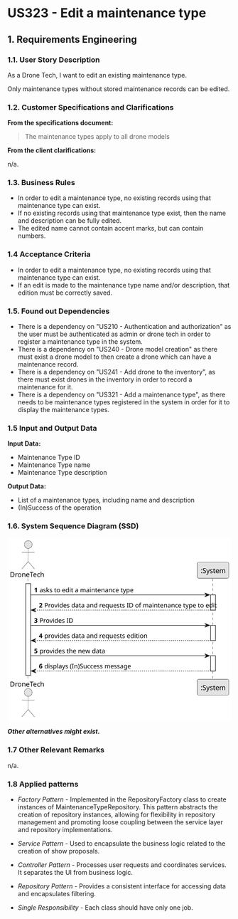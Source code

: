 # US323 - Edit a maintenance type

## 1. Requirements Engineering

### 1.1. User Story Description

As a Drone Tech, I want to edit an existing maintenance type.

Only maintenance types without stored maintenance records can be edited.

### 1.2. Customer Specifications and Clarifications

**From the specifications document:**

> The maintenance types apply to all drone models

**From the client clarifications:**

n/a.

### 1.3. Business Rules

- In order to edit a maintenance type, no existing records using that maintenance type can exist.
- If no existing records using that maintenance type exist, then the name and description can be fully edited.
- The edited name cannot contain accent marks, but can contain numbers.

### 1.4 Acceptance Criteria

- In order to edit a maintenance type, no existing records using that maintenance type can exist.
- If an edit is made to the maintenance type name and/or description, that edition must be correctly saved.

### 1.5. Found out Dependencies

* There is a dependency on "US210 - Authentication and authorization" as the user must be authenticated as admin or drone
tech in order to register a maintenance type in the system.
* There is a dependency on "US240 - Drone model creation" as there must exist a drone model to then create a drone which can have a 
maintenance record.
* There is a dependency on "US241 - Add drone to the inventory", as there must exist drones in the inventory in order to 
record a maintenance for it.
* There is a dependency on "US321 - Add a maintenance type", as there needs to be maintenance types registered in the system
in order for it to display the maintenance types.

### 1.5 Input and Output Data

**Input Data:**

  * Maintenance Type ID
  * Maintenance Type name
  * Maintenance Type description


**Output Data:**

  * List of a maintenance types, including name and description
  * (In)Success of the operation

### 1.6. System Sequence Diagram (SSD)

![System Sequence Diagram](svg/us323_SSD.svg)

**_Other alternatives might exist._**

### 1.7 Other Relevant Remarks

n/a.

### 1.8 Applied patterns


- *Factory Pattern* - Implemented in the RepositoryFactory class to create instances of MaintenanceTypeRepository.
  This pattern abstracts the creation of repository instances, allowing for flexibility in repository management and promoting loose coupling between the
  service layer and repository implementations.

- *Service Pattern* - Used to encapsulate the business logic related to the creation of show proposals.

- *Controller Pattern* - Processes user requests and coordinates services. It separates the UI from business logic.

- *Repository Pattern* - Provides a consistent interface for accessing data and encapsulates filtering.

- *Single Responsibility* - Each class should have only one job.

